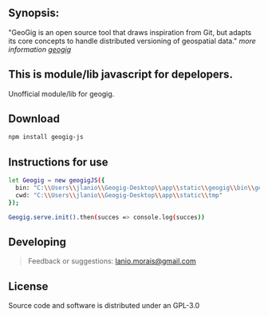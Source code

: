 
## Synopsis:
"GeoGig is an open source tool that draws inspiration from Git, but adapts its core concepts to handle distributed versioning of geospatial data." *more information [geogig](http://geogig.org/)*

## This is module/lib javascript for depelopers.
Unofficial module/lib for geogig.

## **Download**
```bash
npm install geogig-js
```

## Instructions for use
```bash
let Geogig = new geogigJS({
  bin: "C:\\Users\\jlanio\\Geogig-Desktop\\app\\static\\geogig\\bin\\geogig.bat",
  cwd: "C:\\Users\\jlanio\\Geogig-Desktop\\app\\static\\tmp"
});

Geogig.serve.init().then(succes => console.log(succes))

```


## **Developing**
> Feedback or suggestions: lanio.morais@gmail.com

## **License**

Source code and software is distributed under an GPL-3.0
